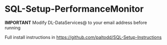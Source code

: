 # SQL-Setup-PerformanceMonitor

**IMPORTANT** Modify DL-DataServices@ to your email address before running

Full install instructions in https://github.com/paltodd/SQL-Setup-Instructions
